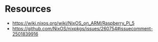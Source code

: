 # Resources
- https://wiki.nixos.org/wiki/NixOS_on_ARM/Raspberry_Pi_5
- https://github.com/NixOS/nixpkgs/issues/260754#issuecomment-2501839916
